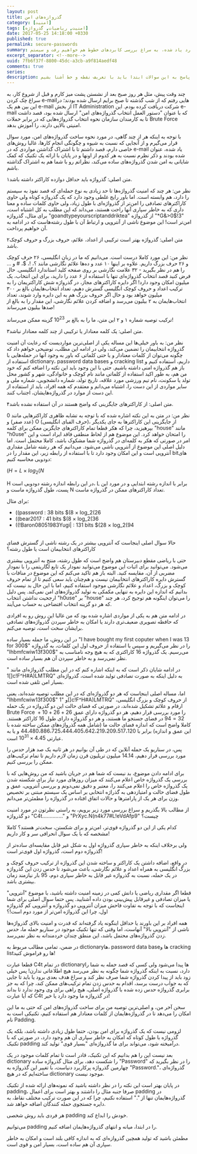 ```yaml
---
layout: post
title: گذروازه‌های امن
category: [امنیت]
tags: [امنیت, ریاضیات, گذرواژه]
date: 2017-05-25 14:18:00 +0330
published: true
permalink: secure-passwords
summary: شاید وقتی برای اولین بار به برنامه نویسی بازی‌های کامپیوتری فکر کنیم احتمالا مهم‌ترین سوال برامون اینکه کامپیوتر به چه طریق همه اشیا رو در محل درستشون قرار می‌دهد؟ یا اشیا چگونه توسط کامپیوتر جابجا می‌شن؟ برای پاسخ به این سوالات ابتدا باید به سراغ تعریف نقطه و نحوه قرارگیری اشیا در فضاهای دو بعدی و سه بعدی برویم، دستگاه‌های مختصاتی را بررسی کنیم و سپس به سراغ تعریف خط و بردار بپردازیم. در این پست ضمن بررسی موارد یاد شده، به سراغ بررسی کابردهای خطوط هم خواهیم رفت و سیستم line-line collision detection را هم با هم بررسی خواهیم کرد.
excerpt_separator: <!--more--> 
uuid: 7fb6f37f-8800-45dc-a3cb-a9f814aedf48
comments: true
series:
description: شاید وقتی برای اولین بار به برنامه نویسی بازی‌های کامپیوتری فکر کنیم احتمالا مهم‌ترین سوال برامون اینکه کامپیوتر به چه طریق همه اشیا رو در محل درستشون قرار می‌دهد؟ یا اشیا چگونه توسط کامپیوتر جابجا می‌شن؟ برای پاسخ به این سوالات ابتدا باید با تعریف نقطه و خط آشنا بشیم.
---
```

چند وقت پیش، مثل هر روز صبح بعد از نشستن پشت میز کارم و قبل از شروع کار، به سراغ چک کردن e-mailهایی رفتم که از شب گذشته تا صبح برایم ارسال شده بودند؛ در این بین هم یک e-mail از بخش IT Administration شرکت دریافت کرده بودم.
این e-mail که با عنوان "دستور العمل انتخاب گذرواژه‌های امن" ارسال شده بود، قصد داشت تا به کارمندان سازمان نحوه انتخاب گذرواژه‌هایی که در برابر حملات Brute Force امنیتی بالایی دارند، را آموزش بدهد.

با توجه به اینکه هر از چند گاهی، در مورد نحوه ساخت گذرواژه‌های امن، مورد سوال قرار می‌گیرم و از آنجایی که نسبت به شیوه و چگونگی انجام کارها، غالبا روش‌های خاصی دارم، قصد داشتم تا با اشتراک گذاشتن مواردی که در e-mail یاد شده، عنوان شده بودند و ذکر نظرم نسبت به هر کدوم از اونها و در پایان با ارائه یک تکنیک که کمک شایانی به امن‌ شدن گذرواژه‌های ساده می‌کند، نظراتم رو با شما هم به اشتراک گذاشته باشم.


<span class="number-box">۱</span><span class="font-color-white">متن اصلی:</span> گذرواژه باید حداقل دوازده کاراکتر داشته باشد.

<span class="font-color-white">نظر من:</span> هر چند که امنیت گذرواژه‌ها تا حد زیادی به نوع حمله‌ای که قصد نفوذ به سیستم را دارد، هم وابسته است. اما باور رایج غلطی وجود دارد که یک گذرواژه کوتاه ولی حاوی کاراکترهای تصادفی را امن‌تر از گذرواژه‌ای با طول زیاد، ولی حاوی کلمات ساده و معنا داری که به خاطر سپاری آنها راحت هستند، می‌داند که این مطلب به کل اشتباه است، برای مثال، گذرواژه &quot;goandtypeyourscriptanddriktea&quot; از گذرواژه &quot;*G&>0$!3&quot; امن‌تر است! این موضوع ناشی از آنتروپی و ارتباط آن با طول رشته‌هاست که در ادامه به آن خواهیم پرداخت.


<span class="number-box">۲</span><span class="font-color-white">متن اصلی:</span> گذرواژه بهتر است ترکیبی از اعداد، علائم، حروف بزرگ و حروف کوچک باشد.

<span class="font-color-white">نظر من:</span> این مورد کاملا درست است. می‌دانیم که ما در زبان انگلیسی، ۲۶ حرف کوچک و ۲۶ حرف بزرگ داریم. علاوه بر اینها ۱۰ عدد و ده‌ها علائم نگارشی مانند ؟، !، $، # و ... را هم در نظر بگیرید - ۳۲ علامت نگارشی بر روی صفحه کلید استاندارد انگلیسی. حال فرض کنید قصد انتخاب گذرواژه‌ای تنها با استفاده از ۶ عدد را دارید، برای این انتخاب، یک میلیون امکان وجود دارد! اگر دایره کاراکترهای مجاز، در گذرواژه شش کاراکتریمان را به ترکیب اعداد و حروف کوچک انگلیسی گسترش دهیم، تعداد انتخاب‌هایمان بالغ بر ۳۰۰ میلیون خواهد بود و حال اگر حروف بزرگ هم به این دایره وارد شوند، تعداد انتخاب‌هایمان به ۲ بیلیون می‌رسد و اضافه کردن علائم نگارشی، این مقدار را به بالغ از صدها بیلیون می‌رساند!

ترکیب توصیه شماره ۱ و ۲ این متن، ما را به بالغ بر $10^23$ گزینه ممکن می‌رساند!

<span class="number-box">۳</span><span class="font-color-white">متن اصلی:</span> یک کلمه معنادار یا ترکیبی از چند کلمه معنادار نباشد.

<span class="font-color-white">نظر من:</span> به باور خیلی‌ها این مساله یکی از اصلی‌ترین مواردیست که رعایت آن امنیت گذرواژه انتخابیمان را تضمین می‌کند، ولی در ادامه این مطلب، توضیحی خواهم داد که چگونه می‌توان از کلمات معنادار و یا حتی کلماتی که باور به وجود آنها در حمله‌هایی با استفاده از dictionary، password data bases و cracking list داریم، استفاده کنیم و باز هم گذرواژه امنی داشته باشیم. حتی با این وجود باید این نکته را اضافه کنم که خود من هم، به طور اکید استفاده از کلماتی مانند نام کوچک و خانوادگی، شهر و کشور محل تولد یا سکونت، نام تیم ورزشی مورد علاقه، تاریخ تولد، شماره دانشجویی، شماره ملی و سایر مواردی از این دست را، اشتباه می‌دانم و معتقدم که همه افراد، باید از استفاده از این دست از موارد در گذرواژه‌هایشان، اجتناب کنند.

<span class="number-box">۴</span><span class="font-color-white">متن اصلی:</span> از کاراکترهای جایگزینی که واضح هستند در آن استفاده نشده باشد.

<span class="font-color-white">نظر من:</span> در متن به این نکته اشاره شده که با توجه به تشابه ظاهری کاراکترهایی مانند 0 (عدد صفر) و O (حرف الفبای انگلیسی)، از جایگزینی این کاراکترها به جای یکدیگر بپرهیزید، چرا که هکر قطعا تمام کاراکترهای جایگزین ممکن برای کلمه &quot;house&quot; مانند &quot;h0use&quot; را امتحان خواهد کرد. این موضوع هم از لحاظ منطقی فاقد ایراد است و این امر در صورتی که هکر به کلمه‌ای در گذرواژه شما مشکوک باشد، کاملا محتمل است.
اما دلیل اصلی این موضوع از آنتروپی ناشی می‌شود. می‌دانیم که هر رشته شامل مقداری آنتروپی است و این امکان وجود دارد تا با استفاده از رابطه زیر، این مقدار را در bitهای دودویی محاسبه کنیم:

$(H = L × log_2(N$

H در این رابطه اندازه رشته دودویی است، L برابر با اندازه رشته ابتدایی و در مورد این پست، طول گذرواژه ماست و N تعداد کاراکترهای ممکن در گذرواژه ماست.

برای مثال:
<ul class="top-level-list list-style-type-disc">
<li class="sub-level-list-right list-style-type-circle">((password : 38 bits $(8 × log_2(26</li>
<li class="sub-level-list-right list-style-type-circle">((bear2017 : 41 bits $(8 × log_2(36</li>
<li class="sub-level-list-right list-style-type-circle">((!Baron08051983Yugi| : 131 bits $(28 × log_2(94</li>
</ul>
<br>
حالا سوال اصلی اینجاست که آنتروپی بیشتر در یک رشته ناشی از گسترش فضای کاراکترهای انتخابیمان است یا طول رشته؟

حتی با ریاضی مقطع دبیرستان هم واضح است که طول رشته، منتج به آنتروپی بیشتری می‌شود. می‌توانید برای اثبات این موضوع می‌توانید نمودار یک تابع لگاریتمی را با نمودار مضربی از آن، مقایسه کنید. البته باز هم تاکید می‌کنم که این موضوع در منافات با گسترش دایره کاراکترهای انتخابیمان نیست و هم‌چنان باید سعی کنیم تا از تمام حروف کوچک و بزرگ، اعداد و علائم نگارشی موجود استفاده کنیم، اما با این حال بد نیست که بدانیم که اندازه این دایره به تنهایی مکمکی به تولید گذرواژه‌های امن نمی‌کند. پس دلیل ارجحیت نداشتن انتخاب &quot;h0use&quot; بر &quot;house&quot; را می‌توان اینگونه هم توجیح کرد، هر چند که هر دو گزینه انتخاب افتضاحی به حساب می‌آیند.

در ادامه متن هم به یکی از مواردی اشاره شده بود که من غالبا این روش رو به افرادی که حافظه تصویری ضعیف‌تری دارند یا امکان به خاطر سپردن گذرواژه‌های تصادفی برایشان سخت  است، توصیه می‌کنم.

در این روش، ما جمله بسیار ساده "I have bought my first coputer when I was 13 for 300\$" را در نظر می‌گیریم و سپس با استفاده از حروف اول این کلمات، به گذرواژه "Ihbmfcwiw13f300\$" می‌رسیم. یک گذرواژه 16 کاراکتری که به هیچ وجه نامناسب به نظر نمی‌رسد و به خاطر سپردن آن هم بسیار ساده است.

در ادامه شایان ذکر است که به اینکه اشاره کنم که در این مطلب گذرواژه‌ای مانند "[]1c!F^H#A)LMTRQ" به دلیل اینکه به صورت تصادفی تولید شده است، گذرواژه‌ای بسیار امن تلقی شده است.

اما، مساله اصلی اینجاست که هر دو گذرواژه‌ای که در این مطلب توصیه شده‌اند، یعنی "Ihbmfcwiw13f300\$" و "1[]c!F^H#A)LMTRQ" از حروف کوچک و بزرگ انگلیسی، ارقام و علائم تشکیل شده‌اند، در صورتی که فضای حالت این دو گذرواژه در یک حمله Brute Force را مورد بررسی قرار دهیم، هر دو گذرواژه دارای عمق $26 + 26 + 10 + 32 = 94$ در فضای جستجو ما هستند، و هر دو گذرواژه دارای طول 16 کاراکتر هستند.
کاملا واضح است که اندازه فضای حالت ما (شامل همه گذرواژه‌های ممکن ساخته شده با این عمق و اندازه) برابر با 44،480،886،725،444،405،642،219،209،517،120 و یا به عبارتی $4.45 × 10^31$ است.

پس، در سناریو یک حمله آنلاین که در طی آن بوانیم در هر ثانیه یک صد هزار حدس را مورد بررسی قرار دهیم، 14.14 میلیون تریلیون قرن زمان لازم داریم تا تمام ترکیب‌های ممکن را بررسی کنیم.

برای ادامه دادن موضوع، بد نیست که شما هم در جریان باشید که من روش‌هایی که با بررسی یک گذرواژه خاص اعلام می‌کنند که میزان روزهای مورد نیاز برای شکسته شدن یک گذرواژه خاص را اعلام می‌کنند را، معتبر و دقیق نمی‌دونم و بررسی آنتروپی، عمق و طول فضای حالت و امتیازدهی به گذراژه انتخابی بر اساس یک سیستم مبتنی بر تخصیص وزن برای هر یک از پارامترها و حالات اتفاق افتاده در گذرواژه را مطمئن‌تر می‌دانم.

از مطالب بالا بگذریم و سراغ بررسی مورد زیر برویم، به راستی نظرتون در مورد امنیت دو گذرواژه "C4t.............." و "PrXyc.N(n4k77#L!eVdAfp9" چیست؟

کدام یکی از این دو گذرواژه قوی‌تر، امن‌تر و برای شکستن، سخت‌تر هستند؟ کاملا مشخصه که با یک سوال انحرافی سر و کار داریم!

ولی برخلاف اینکه به خاطر سپاری گذرواژه اول به شکل غیر قابل مقایسه‌ای ساده‌تر از گذرواژه دوم است، گذرواژه اول قوی‌تر است!

در واقع، اضافه داشتن یک کاراکتر و ساخته شدن این گذرواژه از ترکیب حروف کوچک و بزرگ انگلیسی به همراه اعداد و علائم نگارشی، باعث می‌شود تا حدس زدن این گذرواژه در یک حمله، نسبت به گذرواژه غیر قابل به خاطر سپاری دوم، 95 بار نیازمند زمان بیشتری باشد.

قطعا اگر مقداری ریاضی یا دانش کمی در زمینه امنیت داشته باشید، با موضوع "آنتروپی" یا میزان تصادفی و غیرقابل پیش‌بینی بودن داده آشنایید. پس حتما سوال اصلی برای شما اینجاست که با توجه به تفاوت فاحش میزان آنتروپی دو گذرواژه و آنتروپی کم گذرواژه اول، چرا این گذرواژه امن‌تر از مورد دوم است!؟

همه افراد بر این باورند یا حداقل اینگونه یاد گرفته‌اند که قدرت و امنیت بالای گذرواژه‌ها ناشی از "آنتروپی بالا" آنهاست، اما وقتی که تنها تکنیک موجود در سناریو حمله ما، حدس زدن گذرواژه‌های محتمل باشد، این منطق چندان خردمندانه به نظر نمی‌رسد.

در ضمن، تمامی مطالب مربوط به dictionaryها، password data baseها و cracking listها رو فراموش کنید!

قطعا عبارت C4t در تمام dictionaryها پیدا می‌شود ولی کسی که قصد حمله به شما را دارد، نسبت به اینکه گذرواژه شما چگونه به نظر می‌رسد هیچ اطلاعاتی ندارن! پس خیلی زود باید از پیدا کردن گذرواژه شما صرف نظر کند و سراغ هدف بعدی برود یا باید تا جایی که به جواب درست برسد، اقدام به حدس زدن تمام ترکیب‌های ممکن کند، چرا که به جز برابری گذرواژه حدس زده شده با گذرواژه اصلی، هیچ راهی برای وی وجود ندارد تا بداند که آیا عبارت C4t در گذرواژه ما وجود دارد یا خیر!

سخن آخر من، و اصلی‌ترین توصیه من برای ساخت گذرواژه‌های امن که حتی به ما این امکان را می‌دهد تا در گذرواژه‌هایمان از کلمات معنادار هم استفاده کنیم، تکنیکی است به نام Padding.

لزومی نیست که یک گذرواژه برای امن بودن، حتما طول زیادی داشته باشد، بلکه یک گذرواژه با طول کوتاه که امکان به خاطر سپاری آن هم وجود دارد، در صورتی که با تکنیک padding درآمیخته شود، می‌تواند برای ما گذرواژه‌ای "بسیار قوی" تولید کند.

بعد نیست این را هم بدانیم که این تکنیک، قادر است تا تمام کلمات موجود در یک dictionary را شکست دهد، برای مثال گذرواژه ساده "Password" را در نظر بگیرید که چهارمین گذرواژه پرکاربرد دنیاست، با تغییر این گذرواژه به "Password."، گذرواژه‌ای ساخته‌ایم که در هیچ dictionary موجود نیست.

در پایان بهتر است این نکته را در نظر داشته باشید که نمونه‌های ارائه شده از تکنیک padding، صرفا جنبه مثال را داشتند و بهتر است برای اعمال padding در گذرواژه‌هایمان تنها از "." استفاده نکنیم، چرا که در این صورت ترکیب مختلف نقاط، به دایره جستجوی حمله کنندگان اضافه خواهد شد. 

هر فردی باید روش شخصی padding خودش را ابداع کند.

می‌توانیم padding را در ابتدا، میانه و انتهای گذرواژه‌هایمان اضافه کنیم.

مطمئن باشید که تولید همچین گذروازه‌ای که به اندازه کافی بلند است و امکان به خاطر سپاری آن هم ساده است، بسیار امن و قوی است.
